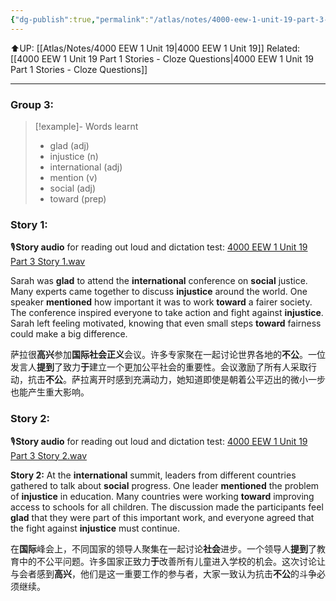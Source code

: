 ```yaml
---
{"dg-publish":true,"permalink":"/atlas/notes/4000-eew-1-unit-19-part-3-stories/","noteIcon":""}
---
```


⬆️UP: [[Atlas/Notes/4000 EEW 1 Unit 19\|4000 EEW 1 Unit 19]]
Related: [[4000 EEW 1 Unit 19 Part 1 Stories - Cloze Questions\|4000 EEW 1 Unit 19 Part 1 Stories - Cloze Questions]]

---
### Group 3: 
> [!example]- Words learnt
> - glad (adj)
> - injustice (n)
> - international (adj)
> - mention (v)
> - social (adj)
> - toward (prep)

### Story 1:
🎙️**Story audio** for reading out loud and dictation test: [4000 EEW 1 Unit 19 Part 3 Story 1.wav](https://drive.google.com/file/d/1wcrj49FUjX_FQNTH-UC762ZqeLdPt5d_/view?usp=drive_link)

Sarah was **glad** to attend the **international** conference on **social** justice. Many experts came together to discuss **injustice** around the world. One speaker **mentioned** how important it was to work **toward** a fairer society. The conference inspired everyone to take action and fight against **injustice**. Sarah left feeling motivated, knowing that even small steps **toward** fairness could make a big difference.

萨拉很**高兴**参加**国际社会正义**会议。许多专家聚在一起讨论世界各地的**不公**。一位发言人**提到**了致力**于**建立一个更加公平社会的重要性。会议激励了所有人采取行动，抗击**不公**。萨拉离开时感到充满动力，她知道即使是朝着公平迈出的微小一步也能产生重大影响。

### Story 2:
🎙️**Story audio** for reading out loud and dictation test: [4000 EEW 1 Unit 19 Part 3 Story 2.wav](https://drive.google.com/file/d/1JL0jn5VerCXNO9cK4Rv4V-hbRZ5l37GB/view?usp=drive_link)

**Story 2:** At the **international** summit, leaders from different countries gathered to talk about **social** progress. One leader **mentioned** the problem of **injustice** in education. Many countries were working **toward** improving access to schools for all children. The discussion made the participants feel **glad** that they were part of this important work, and everyone agreed that the fight against **injustice** must continue.

在**国际**峰会上，不同国家的领导人聚集在一起讨论**社会**进步。一个领导人**提到**了教育中的不公平问题。许多国家正致力**于**改善所有儿童进入学校的机会。这次讨论让与会者感到**高兴**，他们是这一重要工作的参与者，大家一致认为抗击**不公**的斗争必须继续。
